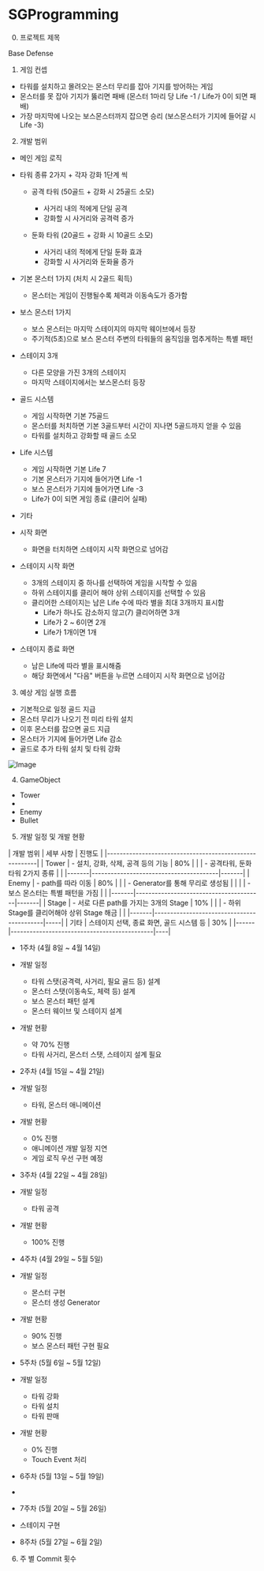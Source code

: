 # SGProgramming

0. 프로젝트 제목

 Base Defense

1. 게임 컨셉

 - 타워를 설치하고 몰려오는 몬스터 무리를 잡아 기지를 방어하는 게임
 - 몬스터를 못 잡아 기지가 뚫리면 패배 (몬스터 1마리 당 Life -1 / Life가 0이 되면 패배)
 - 가장 마지막에 나오는 보스몬스터까지 잡으면 승리 (보스몬스터가 기지에 들어갈 시 Life -3)


2. 개발 범위

 - 메인 게임 로직 

  - 타워 종류 2가지 + 각자 강화 1단계 씩
    - 공격 타워 (50골드 + 강화 시 25골드 소모)
      - 사거리 내의 적에게 단일 공격
      - 강화할 시 사거리와 공격력 증가

    - 둔화 타워 (20골드 + 강화 시 10골드 소모)
      - 사거리 내의 적에게 단일 둔화 효과
      - 강화할 시 사거리와 둔화율 증가
      
  - 기본 몬스터 1가지 (처치 시 2골드 획득)
    - 몬스터는 게임이 진행될수록 체력과 이동속도가 증가함

  - 보스 몬스터 1가지
    - 보스 몬스터는 마지막 스테이지의 마지막 웨이브에서 등장
    - 주기적(5초)으로 보스 몬스터 주변의 타워들의 움직임을 멈추게하는 특별 패턴

  - 스테이지 3개
    - 다른 모양을 가진 3개의 스테이지
    - 마지막 스테이지에서는 보스몬스터 등장

  - 골드 시스템
    - 게임 시작하면 기본 75골드
    - 몬스터를 처치하면 기본 3골드부터 시간이 지나면 5골드까지 얻을 수 있음
    - 타워를 설치하고 강화할 때 골드 소모

  - Life 시스템
    - 게임 시작하면 기본 Life 7
    - 기본 몬스터가 기지에 들어가면 Life -1
    - 보스 몬스터가 기지에 들어가면 Life -3
    - Life가 0이 되면 게임 종료 (클리어 실패)

 - 기타
  - 시작 화면
    - 화면을 터치하면 스테이지 시작 화면으로 넘어감

  - 스테이지 시작 화면
    - 3개의 스테이지 중 하나를 선택하여 게임을 시작할 수 있음
    - 하위 스테이지를 클리어 해야 상위 스테이지를 선택할 수 있음
    - 클리어한 스테이지는 남은 Life 수에 따라 별을 최대 3개까지 표시함
      - Life가 하나도 감소하지 않고(7) 클리어하면 3개
      - Life가 2 ~ 6이면 2개
      - Life가 1개이면 1개

  - 스테이지 종료 화면
    - 남은 Life에 따라 별을 표시해줌
    - 해당 화면에서 "다음" 버튼을 누르면 스테이지 시작 화면으로 넘어감


3. 예상 게임 실행 흐름

 - 기본적으로 일정 골드 지급
 - 몬스터 무리가 나오기 전 미리 타워 설치
 - 이후 몬스터를 잡으면 골드 지급
 - 몬스터가 기지에 들어가면 Life 감소
 - 골드로 추가 타워 설치 및 타워 강화

![Image](https://github.com/user-attachments/assets/0043a510-524d-433e-84f6-cd6e26ea3eca)

4. GameObject

 - Tower
  - 
 - Enemy
 - Bullet

5. 개발 일정 및 개발 현황

| 개발 범위 | 세부 사항                           | 진행도 |
|--------------------------------------------------------|
| Tower | - 설치, 강화, 삭제, 공격 등의 기능       | 80%   |
|       | - 공격타워, 둔화타워 2가지 종류          |       |
|-------|----------------------------------------|-------|
| Enemy | - path를 따라 이동                      | 80%   |
|       | - Generator를 통해 무리로 생성됨         |      |
|       | - 보스 몬스터는 특별 패턴을 가짐         |       |
|-------|----------------------------------------|-------|
| Stage | - 서로 다른 path를 가지는 3개의 Stage      | 10% |
|       | - 하위 Stage를 클리어해야 상위 Stage 해금   |     |
|-------|-------------------------------------------|-----|
| 기타 | 스테이지 선택, 종료 화면, 골드 시스템 등       | 30% |
|------|---------------------------------------------|----|



 - 1주차 (4월 8일 ~ 4월 14일)
  - 개발 일정
    - 타워 스탯(공격력, 사거리, 필요 골드 등) 설계
    - 몬스터 스탯(이동속도, 체력 등) 설계
    - 보스 몬스터 패턴 설계
    - 몬스터 웨이브 및 스테이지 설계

  - 개발 현황
    - 약 70% 진행
    - 타워 사거리, 몬스터 스탯, 스테이지 설계 필요


 - 2주차 (4월 15일 ~ 4월 21일)
  - 개발 일정
    - 타워, 몬스터 애니메이션

  - 개발 현황
    - 0% 진행
    - 애니메이션 개발 일정 지연
    - 게임 로직 우선 구현 예정
   

 - 3주차 (4월 22일 ~ 4월 28일)
  - 개발 일정
    - 타워 공격

  - 개발 현황
    - 100% 진행


 - 4주차 (4월 29일 ~ 5월 5일)
  - 개발 일정
    - 몬스터 구현
    - 몬스터 생성 Generator
  
  - 개발 현황
    - 90% 진행
    - 보스 몬스터 패턴 구현 필요


 - 5주차 (5월 6일 ~ 5월 12일)
  - 개발 일정
    - 타워 강화
    - 타워 설치
    - 타워 판매

  - 개발 현황
    - 0% 진행
    - Touch Event 처리


 - 6주차 (5월 13일 ~ 5월 19일)
  - 


 - 7주차 (5월 20일 ~ 5월 26일)
  - 스테이지 구현

 - 8주차 (5월 27일 ~ 6월 2일)
   

6. 주 별 Commit 횟수
